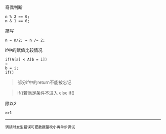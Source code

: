 奇偶判断
```
n % 2 == 0;
n & 1 == 0;
```
简写

    n = n/2; → n /= 2;
if中的赋值比较情况

    if(A[a] < A[b = i])  
    → 
    b = i;
    if()
    
>部分if中的return不能被忘记

>if()若满足条件不进入 else if()

除以2

    >>1
---
    调试时发生错误可把数据量改小再单步调试